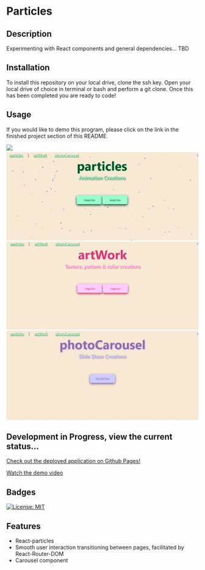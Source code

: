 # Particles

## Description
Experimenting with React components and general dependencies... TBD

## Installation
To install this repository on your local drive, clone the ssh key. Open your local drive of choice in terminal or bash and perform a git clone. Once this has been completed you are ready to code!

## Usage
If you would like to demo this program, please click on the link in the finished project section of this README.

<img src="src\images\demo.gif">

<img src="src\images\Screenshot1.png">
<img src="src\images\Screenshot2.png">
<img src="src\images\Screenshot3.png">

## Development in Progress, view the current status...
[Check out the deployed application on Github Pages!](https://tfletch3018.github.io/particles/)

[Watch the demo video](https://drive.google.com/file/d/1CKBT-zkSQeQauMNQ1ERRmCOgDAzzWcoO/view?usp=sharing)

## Badges
[![License: MIT](https://img.shields.io/badge/License-MIT-yellow.svg)](https://opensource.org/licenses/MIT)

## Features
* React-particles
* Smooth user interaction transitioning between pages, facilitated by React-Router-DOM 
* Carousel component